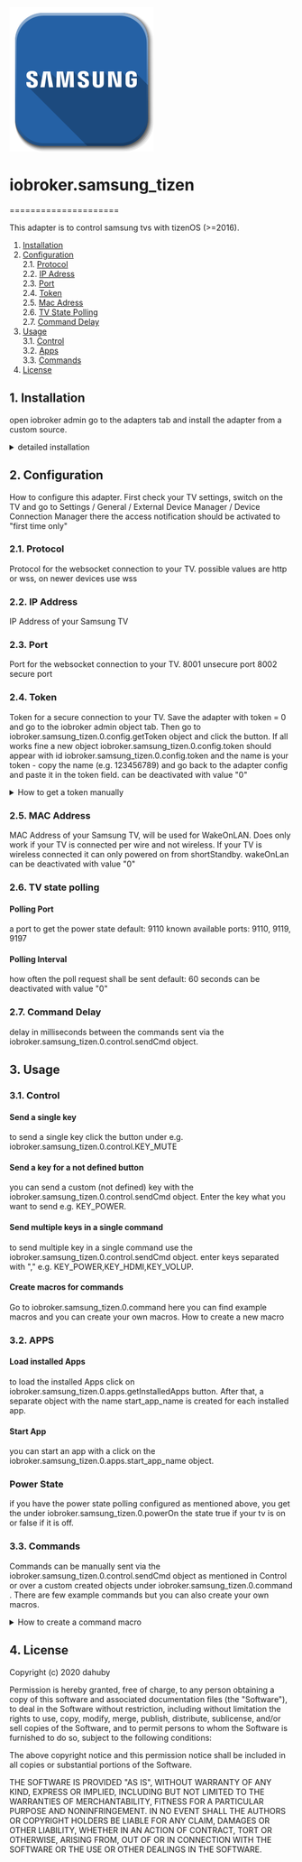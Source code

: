 ![Logo](admin/samsung.png)
# iobroker.samsung_tizen
=====================

This adapter is to control samsung tvs with tizenOS (>=2016).
  
1. [Installation](#1-installation)  
2. [Configuration](#2-Configuration)  
2.1. [Protocol](#21-protocol)  
2.2. [IP Adress](#22-ip-address)  
2.3. [Port](#23-port)  
2.4. [Token](#24-token)  
2.5. [Mac Adress](#25-mac-adress)  
2.6. [TV State Polling](#26-tv-state-polling)  
2.7. [Command Delay](#27-command-delay)  
3. [Usage](#3-usage)  
3.1. [Control](#31-control)  
3.2. [Apps](#32-apps)  
3.3. [Commands](#33-commands)  
4. [License](#4-License)  

## 1. Installation
open iobroker admin go to the adapters tab and install the adapter from a custom source.

<details><summary>detailed installation</summary>
<p>

1. click on the github icon (install from custom URL)
![install1](images/install1.png)
2. enter this github URL https://github.com/dahuby/iobroker.samsung_tizen/tarball/master
3. click on install
![install2](images/install2.png)
4. go back to the adapters tab and search "Samsung Tizen"
5. click on "+" to add a new instance
![install3](images/install3.png)
6. configure the adapter 
![install4](images/install4.png)

</p>
</details>

## 2. Configuration
How to configure this adapter. 
First check your TV settings, switch on the TV and go to Settings / General / External Device Manager / Device Connection Manager there the access notification should be activated to "first time only"

### 2.1. Protocol
Protocol for the websocket connection to your TV.
possible values are http or wss, on newer devices use wss

### 2.2. IP Address 
IP Address of your Samsung TV

### 2.3. Port
Port for the websocket connection to your TV.
8001 unsecure port
8002 secure port

### 2.4. Token 
Token for a secure connection to your TV. 
Save the adapter with token = 0 and go to the iobroker admin object tab.
Then go to iobroker.samsung_tizen.0.config.getToken object and click the button.
If all works fine a new object iobroker.samsung_tizen.0.config.token should appear with id iobroker.samsung_tizen.0.config.token and the name is your token - copy the name (e.g. 123456789) and go back to the adapter config and paste it in the token field.
can be deactivated with value "0"

<details><summary>How to get a token manually</summary>
<p>
Install "wscat" on the device where ioBroker is running with following command:

```sh
npm install wscat
```

Turn TV on and query the token via websocket connection 

```sh
wscat -n -c wss://tvIp:8002/api/v2/channels/samsung.remote.control?name=aW9Ccm9rZXI=
```

a pop up appears on your TV that must be accepted.
take the token from the returned json response

```json
{"name":"aW9Ccm9rZXI="},"connectTime":1575818900205,"deviceName":"aW9Ccm9rZXI=","id":"12345678-797c-45b0-b0f1-233535918548","isHost":false}],"id":"12345678-797c-45b0-b0f1-233535918548","token":"10916644"},"event":"ms.channel.connect"}
```

</p>
</details>

### 2.5. MAC Address
MAC Address of your Samsung TV, will be used for WakeOnLAN. 
Does only work if your TV is connected per wire and not wireless.
If your TV is wireless connected it can only powered on from shortStandby.
wakeOnLan can be deactivated with value "0"

### 2.6. TV state polling
#### Polling Port
a port to get the power state 
default: 9110
known available ports: 9110, 9119, 9197 
#### Polling Interval 
how often the poll request shall be sent
default: 60 seconds
can be deactivated with value "0"

### 2.7. Command Delay
delay in milliseconds between the commands sent via the iobroker.samsung_tizen.0.control.sendCmd object. 

## 3. Usage

### 3.1. Control

#### Send a single key
to send a single key click the button under e.g. iobroker.samsung_tizen.0.control.KEY_MUTE

#### Send a key for a not defined button
you can send a custom (not defined) key with the iobroker.samsung_tizen.0.control.sendCmd object.
Enter the key what you want to send e.g. KEY_POWER.

#### Send multiple keys in a single command 
to send multiple key in a single command use the iobroker.samsung_tizen.0.control.sendCmd object.
enter keys separated with "," e.g. KEY_POWER,KEY_HDMI,KEY_VOLUP.

#### Create macros for commands

Go to iobroker.samsung_tizen.0.command here you can find example macros and you can create your own macros.
<a name="use_cmd">How to create a new macro</a>

### 3.2. APPS

#### Load installed Apps
to load the installed Apps click on iobroker.samsung_tizen.0.apps.getInstalledApps button.
After that, a separate object with the name start_app_name is created for each installed app.

#### Start App
you can start an app with a click on the iobroker.samsung_tizen.0.apps.start_app_name object.

### Power State 

if you have the power state polling configured as mentioned above, you get the under iobroker.samsung_tizen.0.powerOn the state true if your tv is on or false if it is off.

### 3.3. Commands

Commands can be manually sent via the iobroker.samsung_tizen.0.control.sendCmd object as mentioned in <a name="use_ctrl">Control</a> or over a custom created objects under iobroker.samsung_tizen.0.command .
There are few example commands but you can also create your own macros.
<details><summary>How to create a command macro </summary>
<p>

1. go to adapters and open iobroker.samsung_tizen.0.command
2. click on the + icon to create a new object
![cmd1](images/cmd1.png)
3. check that the parent object is iobroker.samsung_tizen.0.command
4. enter a new name for your command and check that type is datapoint and stateType = boolean.
![cmd2](images/cmd2.png)
5. under name enter the keys what you want to send.
6. role must be button 
7. and save
![cmd3](images/cmd3.png)
8. then you can send your command with the newly created object
![cmd4](images/cmd4.png)
</p>
</details>

## 4. License

Copyright (c) 2020 dahuby

Permission is hereby granted, free of charge, to any person obtaining a copy of this software and associated documentation files (the "Software"), to deal in the Software without restriction, including without limitation the rights to use, copy, modify, merge, publish, distribute, sublicense, and/or sell copies of the Software, and to permit persons to whom the Software is furnished to do so, subject to the following conditions:

The above copyright notice and this permission notice shall be included in all copies or substantial portions of the Software.

THE SOFTWARE IS PROVIDED "AS IS", WITHOUT WARRANTY OF ANY KIND, EXPRESS OR IMPLIED, INCLUDING BUT NOT LIMITED TO THE WARRANTIES OF MERCHANTABILITY, FITNESS FOR A PARTICULAR PURPOSE AND NONINFRINGEMENT. IN NO EVENT SHALL THE AUTHORS OR COPYRIGHT HOLDERS BE LIABLE FOR ANY CLAIM, DAMAGES OR OTHER LIABILITY, WHETHER IN AN ACTION OF CONTRACT, TORT OR OTHERWISE, ARISING FROM, OUT OF OR IN CONNECTION WITH THE SOFTWARE OR THE USE OR OTHER DEALINGS IN THE SOFTWARE.